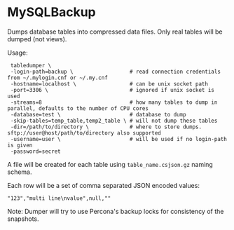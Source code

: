 # MySQLBackup

Dumps database tables into compressed data files. Only real tables will be dumped (not views).

Usage:
```
 tabledumper \
 -login-path=backup \                  # read connection credentials from ~/.mylogin.cnf or ~/.my.cnf
 -hostname=localhost \                 # can be unix socket path
 -port=3306 \                          # ignored if unix socket is used
 -streams=8                            # how many tables to dump in parallel, defaults to the number of CPU cores
 -database=test \                      # database to dump
 -skip-tables=temp_table,temp2_table \ # will not dump these tables
 -dir=/path/to/directory \             # where to store dumps. sftp://user@host/path/to/directory also supported
 -username=user \                      # will be used if no login-path is given
 -password=secret
```
A file will be created for each table using `table_name.csjson.gz` naming schema.

Each row will be a set of comma separated JSON encoded values:
```
"123","multi line\nvalue",null,""
```

Note: Dumper will try to use Percona's backup locks for consistency of the snapshots.
